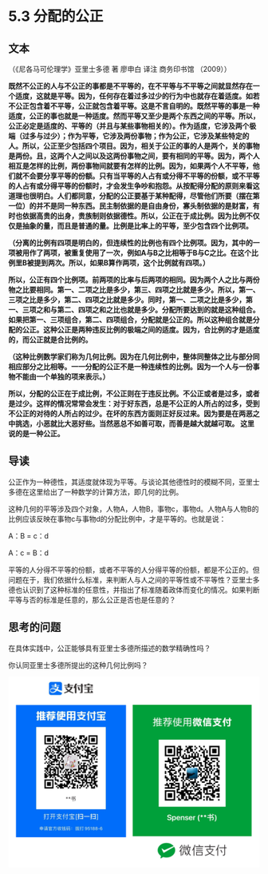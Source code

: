 # 5.3 分配的公正

## 文本

（《尼各马可伦理学》亚里士多德 著 廖申白 译注 商务印书馆 （2009））

**既然不公正的人与不公正的事都是不平等的，在不平等与不平等之间就显然存在一个适度，这就是平等。因为，任何存在着过多过少的行为中也就存在着适度。如若不公正包含着不平等，公正就包含着平等。这是不言自明的。既然平等的事是一种适度，公正的事也就是一种适度。然而平等又至少是两个东西之间的平等。所以，公正必定是适度的、平等的（并且与某些事物相关的）。作为适度，它涉及两个极端（过多与过少）；作为平等，它涉及两份事物；作为公正，它涉及某些特定的人。所以，公正至少包括四个项目。因为，相关于公正的事的人是两个，关的事物是两份。且，这两个人之间以及这两份事物之间，要有相同的平等。因为，两个人相互是怎样的比例，两份事物间就要有怎样的比例。因为，如果两个人不平等，他们就不会要分享平等的份额。只有当平等的人占有或分得不平等的份额，或不平等的人占有或分得平等的份额时，才会发生争吵和抱怨。从按配得分配的原则来看这道理也很明白。人们都同意，分配的公正要基于某种配得，尽管他们所要（摆在第一位）的并不是同一种东西。民主制依据的是自由身份，寡头制依据的是财富，有时也依据高贵的出身，贵族制则依据德性。所以，公正在于成比例。因为比例不仅仅是抽象的量，而且是普通的量。比例是比率上的平等，至少包含四个比例项。**

**（分离的比例有四项是明白的，但连续性的比例也有四个比例项。因为，其中的一项被用作了两项，被重复使用了一次，例如A与B之比相等于B与C之比。在这个比例里B被提到两次。所以，如果B算作两项，这个比例就有四项。）**

**所以，公正有四个比例项。前两项的比率与后两项的相同。因为两个人之比与两份物之比要相同。第一、二项之比是多少，第三、四项之比就是多少。所以，第一、三项之比是多少，第二、四项之比就是多少。同时，第一、二项之比是多少，第一、三项之和与第二、四项之和之比也就是多少。分配所要达到的就是这种组合。如果把第一、三项组合，第二、四项组合，分配就是公正的。所以这种组合就是分配的公正。这种公正是两种违反比例的极端之间的适度。因为，合比例的才是适度的，而公正就是合比例的。**

**（这种比例数学家们称为几何比例。因为在几何比例中，整体同整体之比与部分同相应部分之比相等。一一分配的公正不是一种连续性的比例。因为一个人与一份事物不能由一个单独的项来表示。）**

**所以，分配的公正在于成比例，不公正则在于违反比例。不公正或者是过多，或者是过少。这样的情况常常会发生：对于好东西，总是不公正的人所占的过多，受到不公正的对待的人所占的过少。在坏的东西方面则正好反过来。因为要是在两恶之中挑选，小恶就比大恶好些。当然恶总不如善可取，而善是越大就越可取。 这里说的是一种公正。**

## 导读

公正作为一种德性，其适度就体现为平等。与谈论其他德性时的模糊不同，亚里士多德在这里给出了一种数学的计算方法，即几何的比例。

这种几何的平等涉及四个对象，人物A，人物B，事物c，事物d。人物A与人物B的比例应该反映在事物c与事物d的分配比例中，才是平等的。也就是说：

A：B = c：d

A：c = B：d

平等的人分得不平等的份额，或者不平等的人分得平等的份额，都是不公正的。但问题在于，我们依据什么标准，来判断人与人之间的平等性或不平等性？亚里士多德也认识到了这种标准的任意性，并指出了标准随着政体而变化的情况。如果判断平等与否的标准是任意的，那么公正是否也是任意的？

## 思考的问题

在具体实践中，公正能够具有亚里士多德所描述的数学精确性吗？

你认同亚里士多德所提出的这种几何比例吗？

![](../.gitbook/assets/qr.png)


